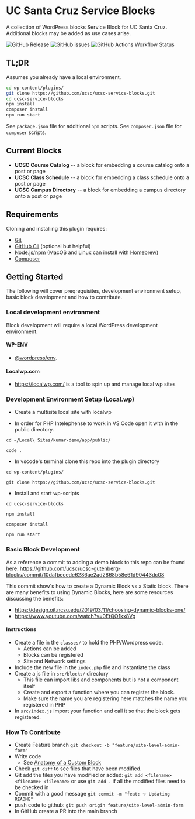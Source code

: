 # UC Santa Cruz Service Blocks

A collection of WordPress blocks Service Block for UC Santa Cruz. Additional blocks may be added as use cases arise.

![GitHub Release](https://img.shields.io/github/v/release/ucsc/ucsc-service-blocks?logo=github&logoColor=%23fdc700&labelColor=%23003c6c&color=%23fdc700)
 ![GitHub issues](https://img.shields.io/github/issues/ucsc/ucsc-service-blocks?logo=github&logoColor=%23fdc700&labelColor=%23003c6c&color=%23fdc700) ![GitHub Actions Workflow Status](https://img.shields.io/github/actions/workflow/status/ucsc/ucsc-service-blocks/release.yml?logo=github&logoColor=%23fdc700&labelColor=%23003c6c&color=%23fdc700)

## TL;DR

Assumes you already have a local environment.

```bash
cd wp-content/plugins/
git clone https://github.com/ucsc/ucsc-service-blocks.git
cd ucsc-service-blocks
npm install
composer install
npm run start
```

See `package.json` file for additional `npm` scripts. See `composer.json` file for `composer` scripts.

## Current Blocks

- **UCSC Course Catalog** -- a block for embedding a course catalog onto a post or page
- **UCSC Class Schedule** -- a block for embedding a class schedule onto a post or page
- **UCSC Campus Directory** -- a block for embedding a campus directory onto a post or page

## Requirements

Cloning and installing this plugin requires:

- [Git](https://git-scm.com/book/en/v2/Getting-Started-Installing-Git)
- [GitHub Cli](https://cli.github.com/manual/installation) (optional but helpful)
- [Node.js/npm](https://docs.npmjs.com/downloading-and-installing-node-js-and-npm) (MacOS and Linux can install with [Homebrew](https://brew.sh/))
- [Composer](https://getcomposer.org/)

## Getting Started

The following will cover preqrequisites, development environment setup, basic block development and how to contribute.

### Local development environment

Block development will require a local WordPress development environment.

#### WP-ENV

- [@wordpress/env](https://developer.wordpress.org/block-editor/reference-guides/packages/packages-env/).

#### Localwp.com

- <https://localwp.com/> is a tool to spin up and manage local wp sites

### Development Environment Setup (Local.wp)

- Create a multisite local site with localwp

- In order for PHP Intelephense to work in VS Code open it with in the public directory.

```
cd ~/Local\ Sites/kumar-demo/app/public/
```

```
code .
```

- In vscode's terminal clone this repo into the plugin directory

```
cd wp-content/plugins/
```

```
git clone https://github.com/ucsc/ucsc-service-blocks.git
```

- Install and start wp-scripts

```
cd ucsc-service-blocks
```

```
npm install
```

```
composer install
```

```
npm run start
```

### Basic Block Development

As a reference a commit to adding a demo block to this repo can be found here: <https://github.com/ucsc/ucsc-gutenberg-blocks/commit/10dafbecede6286ae2ad2868b58e61d90443dc08>

This commit show's how to create a Dynamic Block vs a Static block. There are many benefits to using Dynamic Blocks, here are some resources discussing the benefits:

- <https://design.oit.ncsu.edu/2019/03/11/choosing-dynamic-blocks-one/>
- <https://www.youtube.com/watch?v=0EtQO1kx8Vg>

#### Instructions

- Create a file in the `classes/` to hold the PHP/Wordpress code.
    - Actions can be added
    - Blocks can be registered
    - Site and Network settings
- Include the new file in the `index.php` file and instantiate the class
- Create a js file in `src/blocks/` directory
    - This file can import libs and components but is not a component itself
    - Create and export a function where you can register the block.
    - Make sure the name you are registering here matches the name you registered in PHP
- In `src/index.js` import your function and call it so that the block gets registered.

### How To Contribute

- Create Feature branch `git checkout -b "feature/site-level-admin-form"`
- Write code
    - See [Anatomy of a Custom Block](CustomBlock.md)
- Check `git diff` to see files that have been modified.
- Git add the files you have modified or added: `git add <filename> <filename> <filename>` or use `git add .` if all the modified files need to be checked in
- Commit with a good message `git commit -m "feat: ✨ Updating README"`
- push code to github: `git push origin feature/site-level-admin-form`
- In GitHub create a PR into the main branch
